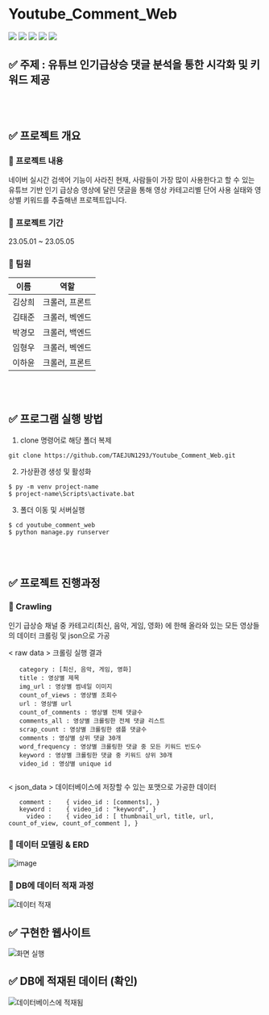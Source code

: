 

# Youtube_Comment_Web
<img src="https://img.shields.io/badge/github-181717?style=flat&logo=github&logoColor=white"/> <img src="https://img.shields.io/badge/python-3776AB?style=flat&logo=python&logoColor=white"/> <img src="https://img.shields.io/badge/jupyter-F37626?style=flat&logo=jupyter&logoColor=white"/> <img src="https://img.shields.io/badge/selenium-43B02A?style=flat&logo=selenium&logoColor=white"/> <img src="https://img.shields.io/badge/django-092E20?style=flat&logo=django&logoColor=white"/>



## ✅ 주제 : 유튜브 인기급상승 댓글 분석을 통한 시각화 및 키워드 제공
<br></br>


## ✅ 프로젝트 개요 


### 🎈 프로젝트 내용 
네이버 실시간 검색어 기능이 사라진 현재, 사람들이 가장 많이 사용한다고 할 수 있는 유튜브 기반 인기 급상승 영상에 달린 댓글을 통해
영상 카테고리별 단어 사용 실태와 영상별 키워드를 추출해낸 프로젝트입니다.


### 🎈 프로젝트 기간 
23.05.01 ~ 23.05.05


### 🎈 팀원
|이름|역할|
|:---:|:---:|
|김상희|크롤러, 프론트|
|김태준|크롤러, 벡엔드|
|박경모|크롤러, 백엔드|
|임형우|크롤러, 벡엔드|
|이하윤|크롤러, 프론트|

<br></br>

## ✅ 프로그램 실행 방법

1. clone 명령어로 해당 폴더 복제
```
git clone https://github.com/TAEJUN1293/Youtube_Comment_Web.git
```

2. 가상환경 생성 및 활성화
```
$ py -m venv project-name
$ project-name\Scripts\activate.bat 
```

3. 폴더 이동 및 서버실행
```
$ cd youtube_comment_web 
$ python manage.py runserver
```

<br></br>

## ✅ 프로젝트 진행과정

### 🎈 Crawling
인기 급상승 채널 중 카테고리(최신, 음악, 게임, 영화) 에 한해 올라와 있는 모든 영상들의 데이터 크롤링 및 json으로 가공

< raw data > 크롤링 실행 결과

```
   category : [최신, 음악, 게임, 영화]
   title : 영상별 제목
   img_url : 영상별 썸네일 이미지
   count_of_views : 영상별 조회수
   url : 영상별 url 
   count_of_comments : 영상별 전체 댓글수
   comments_all : 영상별 크롤링한 전체 댓글 리스트
   scrap_count : 영상별 크롤링한 샘플 댓글수
   comments : 영상별 상위 댓글 30개
   word_frequency : 영상별 크롤링한 댓글 중 모든 키워드 빈도수 
   keyword : 영상별 크롤링한 댓글 중 키워드 상위 30개
   video_id : 영상별 unique id
  
```
< json_data > 데이터베이스에 저장할 수 있는 포맷으로 가공한 데이터

```
   comment : 	{ video_id : [comments], }
   keyword : 	{ video_id : "keyword", }
     video : 	{ video_id : [ thumbnail_url, title, url, count_of_view, count_of_comment ], }
```



### 🎈 데이터 모델링 & ERD
![image](https://user-images.githubusercontent.com/89377440/236507285-39ff5b4a-456f-4754-8795-a2e35afbdd8e.png)


### 🎈 DB에 데이터 적재 과정

![데이터 적재](https://user-images.githubusercontent.com/89377440/236528050-3ce62579-ef85-4676-8f64-fe12d8066adf.gif)



## ✅ 구현한 웹사이트 

![화면 실행](https://user-images.githubusercontent.com/89377440/236537084-ed06f251-883b-42b0-af39-22b204c3cad1.gif)


## ✅ DB에 적재된 데이터 (확인)

![데이터베이스에 적재됨](https://user-images.githubusercontent.com/89377440/236539552-0d0394e1-4fac-481a-87d7-3e11a8b5f0cf.gif)

